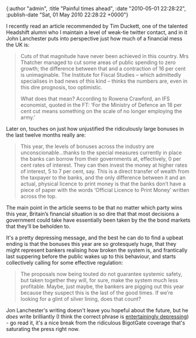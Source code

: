 

{:author "admin", :title "Painful times ahead", :date "2010-05-01 22:28:22", :publish-date "Sat, 01 May 2010 22:28:22 +0000"}



<!-- content below -->

I recently read an article recommended by Tim Duckett, one of the talented Headshift alumni who I maintain a level of weak-tie twitter contact, and in it John Lanchester puts into perspective just how much of a financial mess the UK is:
<blockquote>Cuts of that magnitude have never been achieved in this country. Mrs Thatcher managed to cut some areas of public spending to zero growth; the difference between that and a contraction of 16 per cent is unimaginable. The Institute for Fiscal Studies – which admittedly specialises in bad news of this kind – thinks the numbers are, even in this dire prognosis, too optimistic.

What does that mean? According to Rowena Crawford, an IFS economist, quoted in the FT: ‘For the Ministry of Defence an 18 per cent cut means something on the scale of no longer employing the army.’</blockquote>
Later on, touches on just how unjustified the ridiculously large bonuses in the last twelve months really are:
<blockquote>This year, the levels of bonuses across the industry are unconscionable…thanks to the special measures currently in place the banks can borrow from their governments at, effectively, 0 per cent rates of interest. They can then invest the money at higher rates of interest, 5 to 7 per cent, say. This is a direct transfer of wealth from the taxpayer to the banks, and the only difference between it and an actual, physical licence to print money is that the banks don’t have a piece of paper with the words ‘Official Licence to Print Money’ written across the top.</blockquote>
The main point in the article seems to be that no matter which party wins this year, Britain’s financial situation is so dire that that most decisions a government could take have essentially been taken by the the bond markets that they’ll be beholden to.

It's a pretty depressing message, and the best he can do to find a upbeat ending is that the bonuses this year are so grotesquely huge, that they might represent bankers realising how broken the system is, and frantically last suppering before the public wakes up to this behaviour, and starts collectively calling for some effective regulation:
<blockquote>The proposals now being touted do not guarantee systemic safety, but taken together they will, for sure, make the system much less profitable. Maybe, just maybe, the bankers are pigging out this year because they suspect this is the last of the good times. If we’re looking for a glint of silver lining, does that count?</blockquote>
Jon Lanchester's writing doesn't leave you hopeful about the future, but he <em>does</em> write brilliantly (I think the correct phrase is <a title="It's finished" href="www.lrb.co.uk/v31/n10/john-lanchester/its-finished">entertainingly depressing</a>) - go read it, it's a nice break from the ridiculous BigotGate coverage that's saturating the press right now.

